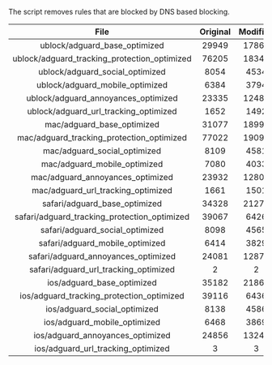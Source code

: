 The script removes rules that are blocked by DNS based blocking.


| File | Original | Modified |
|:----:|:-----:|:-----:|
| ublock/adguard_base_optimized | 29949 | 17866 |
| ublock/adguard_tracking_protection_optimized | 76205 | 18342 |
| ublock/adguard_social_optimized | 8054 | 4534 |
| ublock/adguard_mobile_optimized | 6384 | 3794 |
| ublock/adguard_annoyances_optimized | 23335 | 12485 |
| ublock/adguard_url_tracking_optimized | 1652 | 1492 |
| mac/adguard_base_optimized | 31077 | 18994 |
| mac/adguard_tracking_protection_optimized | 77022 | 19090 |
| mac/adguard_social_optimized | 8109 | 4581 |
| mac/adguard_mobile_optimized | 7080 | 4033 |
| mac/adguard_annoyances_optimized | 23932 | 12802 |
| mac/adguard_url_tracking_optimized | 1661 | 1501 |
| safari/adguard_base_optimized | 34328 | 21278 |
| safari/adguard_tracking_protection_optimized | 39067 | 6426 |
| safari/adguard_social_optimized | 8098 | 4565 |
| safari/adguard_mobile_optimized | 6414 | 3829 |
| safari/adguard_annoyances_optimized | 24081 | 12878 |
| safari/adguard_url_tracking_optimized | 2 | 2 |
| ios/adguard_base_optimized | 35182 | 21869 |
| ios/adguard_tracking_protection_optimized | 39116 | 6436 |
| ios/adguard_social_optimized | 8138 | 4586 |
| ios/adguard_mobile_optimized | 6468 | 3869 |
| ios/adguard_annoyances_optimized | 24856 | 13242 |
| ios/adguard_url_tracking_optimized | 3 | 3 |